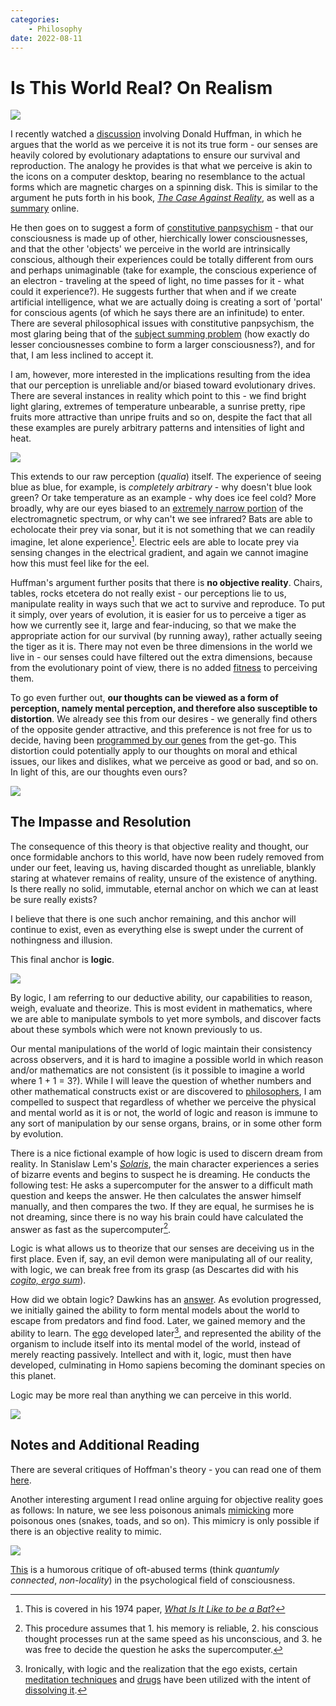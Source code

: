 ```yaml
---
categories:
    - Philosophy
date: 2022-08-11
---
```


# Is This World Real? On Realism

![](../../static/images/2022-08-11/lens.jpg)

I recently watched a [discussion][discussion] involving Donald Huffman, in which he argues that the world as we perceive it is not its true form - our senses are heavily colored by evolutionary adaptations to ensure our survival and reproduction. The analogy he provides is that what we perceive is akin to the icons on a computer desktop, bearing no resemblance to the actual forms which are magnetic charges on a spinning disk. This is similar to the argument he puts forth in his book, [_The Case Against Reality_][book], as well as a [summary][summary] online.

<!-- more -->

He then goes on to suggest a form of [constitutive panpsychism][panpsychism] - that our consciousness is made up of other, hierchically lower consciousnesses, and that the other 'objects' we perceive in the world are intrinsically conscious, although their experiences could be totally different from ours and perhaps unimaginable (take for example, the conscious experience of an electron - traveling at the speed of light, no time passes for it - what could it experience?). He suggests further that when and if we create artificial intelligence, what we are actually doing is creating a sort of 'portal' for conscious agents (of which he says there are an infinitude) to enter. There are several philosophical issues with constitutive panpsychism, the most glaring being that of the [subject summing problem][issues] (how exactly do lesser conciousnesses combine to form a larger consciousness?), and for that, I am less inclined to accept it.

I am, however, more interested in the implications resulting from the idea that our perception is unreliable and/or biased toward evolutionary drives. There are several instances in reality which point to this - we find bright light glaring, extremes of temperature unbearable, a sunrise pretty, ripe fruits more attractive than unripe fruits and so on, despite the fact that all these examples are purely arbitrary patterns and intensities of light and heat.

![](../../static/images/2022-08-11/evolution.jpg)

This extends to our raw perception (_qualia_) itself. The experience of seeing blue as blue, for example, is _completely arbitrary_ - why doesn't blue look green? Or take temperature as an example - why does ice feel cold? More broadly, why are our eyes biased to an [extremely narrow portion][visible-spectrum] of the electromagnetic spectrum, or why can't we see infrared? Bats are able to echolocate their prey via sonar, but it is not something that we can readily imagine, let alone experience[^nagel]. Electric eels are able to locate prey via sensing changes in the electrical gradient, and again we cannot imagine how this must feel like for the eel.

Huffman's argument further posits that there is **no objective reality**. Chairs, tables, rocks etcetera do not really exist - our perceptions lie to us, manipulate reality in ways such that we act to survive and reproduce. To put it simply, over years of evolution, it is easier for us to perceive a tiger as how we currently see it, large and fear-inducing, so that we make the appropriate action for our survival (by running away), rather actually seeing the tiger as it is. There may not even be three dimensions in the world we live in - our senses could have filtered out the extra dimensions, because from the evolutionary point of view, there is no added [fitness][fitness] to perceiving them.

To go even further out, **our thoughts can be viewed as a form of perception, namely mental perception, and therefore also susceptible to distortion**. We already see this from our desires - we generally find others of the opposite gender attractive, and this preference is not free for us to decide, having been [programmed by our genes][selfish-gene] from the get-go. This distortion could potentially apply to our thoughts on moral and ethical issues, our likes and dislikes, what we perceive as good or bad, and so on. In light of this, are our thoughts even ours?

![](../../static/images/2022-08-11/brain.jpg)

## The Impasse and Resolution

The consequence of this theory is that objective reality and thought, our once formidable anchors to this world, have now been rudely removed from under our feet, leaving us, having discarded thought as unreliable, blankly staring at whatever remains of reality, unsure of the existence of anything. Is there really no solid, immutable, eternal anchor on which we can at least be sure really exists?

I believe that there is one such anchor remaining, and this anchor will continue to exist, even as everything else is swept under the current of nothingness and illusion.

This final anchor is **logic**.

![](../../static/images/2022-08-11/math.jpg)

By logic, I am referring to our deductive ability, our capabilities to reason, weigh, evaluate and theorize. This is most evident in mathematics, where we are able to manipulate symbols to yet more symbols, and discover facts about these symbols which were not known previously to us.

Our mental manipulations of the world of logic maintain their consistency across observers, and it is hard to imagine a possible world in which reason and/or mathematics are not consistent (is it possible to imagine a world where 1 + 1 = 3?). While I will leave the question of whether numbers and other mathematical constructs exist or are discovered to [philosophers][philosophy-math], I am compelled to suspect that regardless of whether we perceive the physical and mental world as it is or not, the world of logic and reason is immune to any sort of manipulation by our sense organs, brains, or in some other form by evolution.

There is a nice fictional example of how logic is used to discern dream from reality. In Stanislaw Lem's [_Solaris_][solaris], the main character experiences a series of bizarre events and begins to suspect he is dreaming. He conducts the following test: He asks a supercomputer for the answer to a difficult math question and keeps the answer. He then calculates the answer himself manually, and then compares the two. If they are equal, he surmises he is not dreaming, since there is no way his brain could have calculated the answer as fast as the supercomputer[^solaris].

Logic is what allows us to theorize that our senses are deceiving us in the first place. Even if, say, an evil demon were manipulating all of our reality, with logic, we can break free from its grasp (as Descartes did with his [_cogito, ergo sum_][cogito]).

How did we obtain logic? Dawkins has an [answer][selfish-gene]. As evolution progressed, we initially gained the ability to form mental models about the world to escape from predators and find food. Later, we gained memory and the ability to learn. The [ego][ego] developed later[^ego-death], and represented the ability of the organism to include itself into its mental model of the world, instead of merely reacting passively. Intellect and with it, logic, must then have developed, culminating in Homo sapiens becoming the dominant species on this planet.

Logic may be more real than anything we can perceive in this world.

![](../../static/images/2022-08-11/matrix.jpg)

## Notes and Additional Reading

There are several critiques of Hoffman's theory - you can read one of them [here][critique].

Another interesting argument I read online arguing for objective reality goes as follows: In nature, we see less poisonous animals [mimicking][mimicry] more poisonous ones (snakes, toads, and so on). This mimicry is only possible if there is an objective reality to mimic.

![](../../static/images/2022-08-11/mimicry.jpg)

[This][obscurantism] is a humorous critique of oft-abused terms (think _quantumly connected_, _non-locality_) in the psychological field of consciousness.

[^nagel]: This is covered in his 1974 paper, [_What Is It Like to be a Bat_?](https://warwick.ac.uk/fac/cross_fac/iatl/study/ugmodules/humananimalstudies/lectures/32/nagel_bat.pdf)
[^solaris]: This procedure assumes that 1. his memory is reliable, 2. his conscious thought processes run at the same speed as his unconscious, and 3. he was free to decide the question he asks the supercomputer.
[^ego-death]: Ironically, with logic and the realization that the ego exists, certain [meditation techniques][zen] and [drugs][drugs] have been utilized with the intent of [dissolving it][ego-death].

[book]: https://www.goodreads.com/book/show/41817484-the-case-against-reality
[cogito]: https://en.wikipedia.org/wiki/Cogito,_ergo_sum
[critique]: https://www.psychologyinaction.org/psychology-in-action-1/2016/04/26/the-case-for-reality
[discussion]: https://www.youtube.com/watch?v=dd6CQCbk2ro
[drugs]: https://www.goodreads.com/book/show/8791.LSD
[ego-death]: https://en.wikipedia.org/wiki/Ego_death
[ego]: https://en.wikipedia.org/w/index.php?title=Id,_ego_and_super-ego#Ego
[fitness]: https://en.wikipedia.org/wiki/Fitness_(biology)
[issues]: https://plato.stanford.edu/entries/panpsychism/#SubjSummProb
[mimicry]: https://en.wikipedia.org/wiki/Batesian_mimicry
[obscurantism]: https://psychology-inaction.squarespace.com/psychology-in-action-1/2014/11/09/obscurantism-lame-explanations-to-the-lame-questions
[panpsychism]: https://plato.stanford.edu/entries/panpsychism/#ConsVersEmerPanp
[philosophy-math]: https://plato.stanford.edu/entries/philosophy-mathematics/
[selfish-gene]: https://www.youtube.com/watch?v=_9c--umcSrQ
[summary]: https://www.scientificamerican.com/article/did-humans-evolve-to-see-things-as-they-really-are/
[visible-spectrum]: https://en.wikipedia.org/wiki/Visible_spectrum
[zen]: https://www.sotozen.com/eng/practice/zazen/advice/fukanzanzeng.html
[solaris]: https://www.goodreads.com/book/show/95558.Solaris
